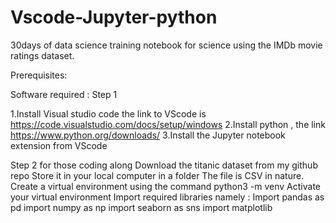 # Vscode-Jupyter-python
30days of data science training notebook for science using the IMDb movie ratings dataset.

Prerequisites:

Software required :
Step 1 

1.Install Visual studio code the link to VScode is https://code.visualstudio.com/docs/setup/windows
2.Install python , the link  https://www.python.org/downloads/
3.Install the Jupyter notebook extension from VScode 

Step 2 for those coding along 
Download the titanic  dataset from my github repo 
Store it in your local computer in a folder
The file is CSV in nature. 
Create a virtual environment using the command python3 -m venv <nameofenv>
 Activate your virtual environment
Import required libraries namely :
Import pandas as pd
import numpy as np
import seaborn as sns
import matplotlib 
